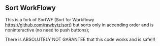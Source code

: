 ## Sort WorkFlowy
This is a fork of SortWF (Sort for Workflowy https://github.com/rawbytz/sort) but sorts only in accending order and is noninteractive (no need to push buttons);

There is ABSOLUTELY NOT GARANTEE that this code works and is safe!!!
